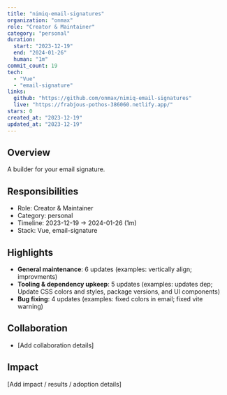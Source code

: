 ```yaml
---
title: "nimiq-email-signatures"
organization: "onmax"
role: "Creator & Maintainer"
category: "personal"
duration:
  start: "2023-12-19"
  end: "2024-01-26"
  human: "1m"
commit_count: 19
tech:
  - "Vue"
  - "email-signature"
links:
  github: "https://github.com/onmax/nimiq-email-signatures"
  live: "https://frabjous-pothos-386060.netlify.app/"
stars: 0
created_at: "2023-12-19"
updated_at: "2023-12-19"
---
```

## Overview
A builder for your email signature.

## Responsibilities
- Role: Creator & Maintainer
- Category: personal
- Timeline: 2023-12-19 -> 2024-01-26 (1m)
- Stack: Vue, email-signature

## Highlights
- **General maintenance**: 6 updates (examples: vertically align; improvments)
- **Tooling & dependency upkeep**: 5 updates (examples: updates dep;  Update CSS colors and styles, package versions, and UI components)
- **Bug fixing**: 4 updates (examples: fixed colors in email; fixed vite warning)

## Collaboration
- [Add collaboration details]

## Impact
[Add impact / results / adoption details]
